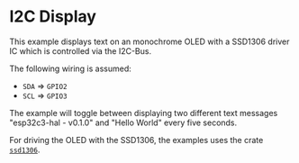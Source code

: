 # I2C Display

This example displays text on an monochrome OLED with a SSD1306 driver IC
which is controlled via the I2C-Bus.

The following wiring is assumed:
* `SDA` => `GPIO2`
* `SCL` => `GPIO3`

The example will toggle between displaying two different text messages
"esp32c3-hal - v0.1.0" and "Hello World" every five seconds.

For driving the OLED with the SSD1306, the examples uses the crate [`ssd1306`](https://crates.io/crates/ssd1306).